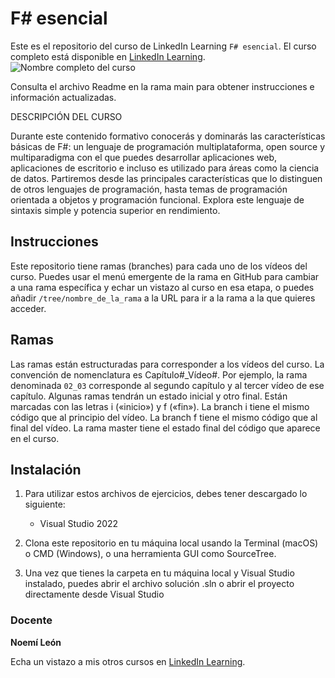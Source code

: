 # F# esencial
Este es el repositorio del curso de LinkedIn Learning `F# esencial`. El curso completo está disponible en [LinkedIn Learning][lil-course-url].
![Nombre completo del curso][lil-thumbnail-url] 

Consulta el archivo Readme en la rama main para obtener instrucciones e información actualizadas.

DESCRIPCIÓN DEL CURSO

Durante este contenido formativo conocerás y dominarás las características básicas de F#: un lenguaje de programación multiplataforma, open source y multiparadigma con el que puedes desarrollar aplicaciones web, aplicaciones de escritorio e incluso es utilizado para áreas como la ciencia de datos. Partiremos desde las principales características que lo distinguen de otros lenguajes de programación, hasta temas de programación orientada a objetos y programación funcional. Explora este lenguaje de sintaxis simple y potencia superior en rendimiento.

## Instrucciones
Este repositorio tiene ramas (branches) para cada uno de los vídeos del curso. Puedes usar el menú emergente de la rama en GitHub para cambiar a una rama específica y echar un vistazo al curso en esa etapa, o puedes añadir `/tree/nombre_de_la_rama` a la URL para ir a la rama a la que quieres acceder.

## Ramas
Las ramas están estructuradas para corresponder a los vídeos del curso. La convención de nomenclatura es Capítulo#_Vídeo#. Por ejemplo, la rama denominada `02_03` corresponde al segundo capítulo y al tercer vídeo de ese capítulo. Algunas ramas tendrán un estado inicial y otro final. Están marcadas con las letras i («inicio») y f («fin»). La branch i tiene el mismo código que al principio del vídeo. La branch f tiene el mismo código que al final del vídeo. La rama master tiene el estado final del código que aparece en el curso.

## Instalación
1. Para utilizar estos archivos de ejercicios, debes tener descargado lo siguiente:
	- Visual Studio 2022
	
2. Clona este repositorio en tu máquina local usando la Terminal (macOS) o CMD (Windows), o una herramienta GUI como SourceTree.
3. Una vez que tienes la carpeta en tu máquina local y Visual Studio instalado, puedes abrir el archivo solución .sln o abrir el proyecto directamente desde Visual Studio

### Docente

**Noemí León**

Echa un vistazo a mis otros cursos en [LinkedIn Learning](https://www.linkedin.com/learning/instructors/noemi-leon).

[0]: # (Replace these placeholder URLs with actual course URLs)
[lil-course-url]: https://www.linkedin.com/learning/building-a-graphql-project-with-react-js
[lil-thumbnail-url]: https://cdn.lynda.com/course/2875095/2875095-1615224395432-16x9.jpg


[1]: # (End of ES-Instruction ###############################################################################################)
